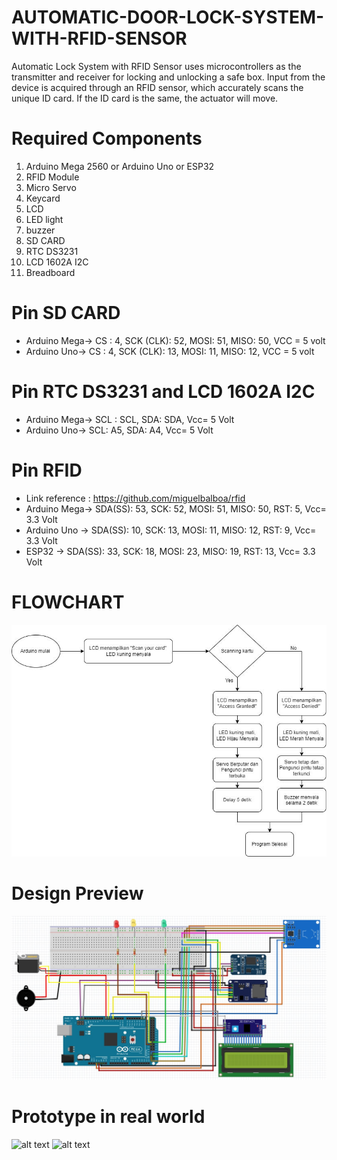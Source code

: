 # AUTOMATIC-DOOR-LOCK-SYSTEM-WITH-RFID-SENSOR
Automatic Lock System with RFID Sensor uses microcontrollers as the transmitter and receiver for locking and unlocking a safe box. Input from the device is acquired through an RFID sensor, which accurately scans the unique ID card. If the ID card is the same, the actuator will move.
# Required Components
1. Arduino Mega 2560 or Arduino Uno or ESP32
2. RFID Module
3. Micro Servo
4. Keycard
5. LCD
6. LED light
7. buzzer
8. SD CARD
9. RTC DS3231
10. LCD 1602A I2C
11. Breadboard
# Pin SD CARD
- Arduino Mega-> CS : 4, SCK (CLK): 52, MOSI: 51, MISO: 50, VCC = 5 volt
- Arduino Uno-> CS : 4, SCK (CLK): 13, MOSI: 11, MISO: 12, VCC = 5 volt
# Pin RTC DS3231 and  LCD 1602A I2C
- Arduino Mega-> SCL : SCL, SDA: SDA, Vcc= 5 Volt
- Arduino Uno-> SCL: A5, SDA: A4, Vcc= 5 Volt
# Pin RFID
- Link reference : https://github.com/miguelbalboa/rfid 
- Arduino Mega-> SDA(SS): 53, SCK: 52, MOSI: 51, MISO: 50, RST: 5, Vcc= 3.3 Volt
- Arduino Uno -> SDA(SS): 10, SCK: 13, MOSI: 11, MISO: 12, RST: 9, Vcc= 3.3 Volt
- ESP32       -> SDA(SS): 33, SCK: 18, MOSI: 23, MISO: 19, RST: 13, Vcc= 3.3 Volt
# FLOWCHART
![alt text](https://github.com/Bintang-Satwika/AUTOMATIC-DOOR-LOCK-SYSTEM-WITH-RFID-SENSOR/blob/2007dee4dd60fcddcfd37fc886d150261e32704f/images/flowchart.jpg?raw=true)
# Design Preview
![alt text](images/skematik_26_TV.jpg)
# Prototype in real world
![alt text](images/rangkaian_1_26_TV.jpg)
![alt text](images/rangkaian_2_26_TV.jpg)
